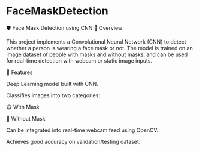 # FaceMaskDetection
🛡️ Face Mask Detection using CNN
📌 Overview

This project implements a Convolutional Neural Network (CNN) to detect whether a person is wearing a face mask or not. The model is trained on an image dataset of people with masks and without masks, and can be used for real-time detection with webcam or static image inputs.

🚀 Features

Deep Learning model built with CNN.

Classifies images into two categories:

😷 With Mask

🙅 Without Mask

Can be integrated into real-time webcam feed using OpenCV.

Achieves good accuracy on validation/testing dataset. 
